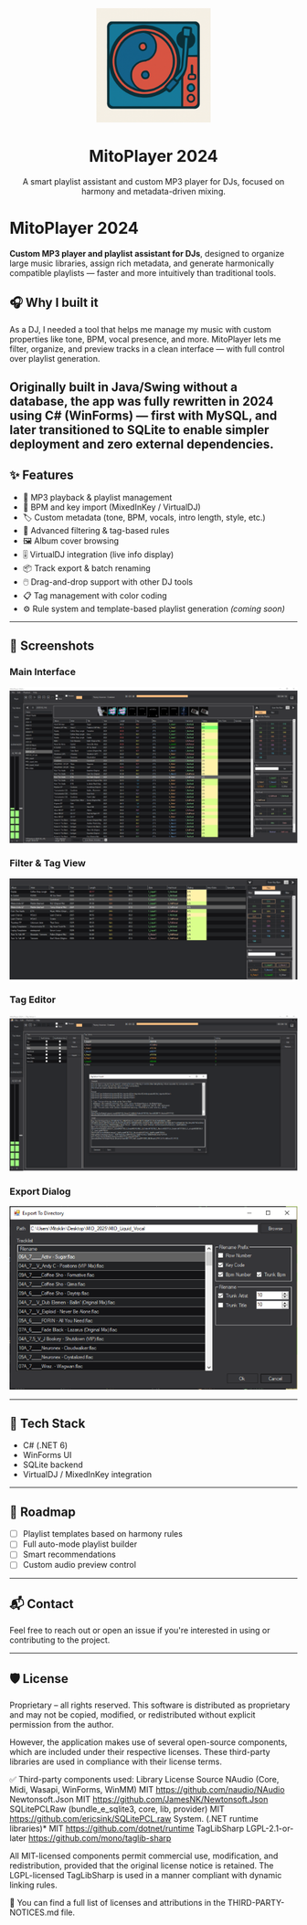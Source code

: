 <p align="center">
  <img src="./assets/mitoplayer.png" width="200" alt="MitoPlayer logo"/>
</p>

<h1 align="center">MitoPlayer 2024</h1>

<p align="center">
  A smart playlist assistant and custom MP3 player for DJs, focused on harmony and metadata-driven mixing.
</p>

# MitoPlayer 2024

**Custom MP3 player and playlist assistant for DJs**, designed to organize large music libraries, assign rich metadata, and generate harmonically compatible playlists — faster and more intuitively than traditional tools.

## 🎧 Why I built it

As a DJ, I needed a tool that helps me manage my music with custom properties like tone, BPM, vocal presence, and more. MitoPlayer lets me filter, organize, and preview tracks in a clean interface — with full control over playlist generation.

Originally built in Java/Swing without a database, the app was fully rewritten in 2024 using C# (WinForms) — first with MySQL, and later transitioned to SQLite to enable simpler deployment and zero external dependencies.
---

## ✨ Features

- 🎵 MP3 playback & playlist management  
- 🔑 BPM and key import (MixedInKey / VirtualDJ)  
- 🏷️ Custom metadata (tone, BPM, vocals, intro length, style, etc.)  
- 🧠 Advanced filtering & tag-based rules  
- 🖼️ Album cover browsing  
- 🎚️ VirtualDJ integration (live info display)  
- 📦 Track export & batch renaming  
- 🖱️ Drag-and-drop support with other DJ tools  
- 📋 Tag management with color coding  
- ⚙️ Rule system and template-based playlist generation *(coming soon)*  

---

## 📸 Screenshots

### Main Interface
![Main UI](./assets/main_ui.png)

### Filter & Tag View
![Filter View](./assets/filter_view.png)

### Tag Editor
![Tag Editor](./assets/tag_editor.png)

### Export Dialog
![Export](./assets/export_dialog.png)

---

## 🔧 Tech Stack

- C# (.NET 6)
- WinForms UI
- SQLite backend
- VirtualDJ / MixedInKey integration

---

## 🚧 Roadmap

- [ ] Playlist templates based on harmony rules  
- [ ] Full auto-mode playlist builder  
- [ ] Smart recommendations  
- [ ] Custom audio preview control  

---

## 📬 Contact

Feel free to reach out or open an issue if you're interested in using or contributing to the project.

---

## 🛡️ License

Proprietary – all rights reserved.
This software is distributed as proprietary and may not be copied, modified, or redistributed without explicit permission from the author.

However, the application makes use of several open-source components, which are included under their respective licenses. These third-party libraries are used in compliance with their license terms.

✅ Third-party components used:
Library	License	Source
NAudio (Core, Midi, Wasapi, WinForms, WinMM)	MIT	https://github.com/naudio/NAudio
Newtonsoft.Json	MIT	https://github.com/JamesNK/Newtonsoft.Json
SQLitePCLRaw (bundle_e_sqlite3, core, lib, provider)	MIT	https://github.com/ericsink/SQLitePCL.raw
System. (.NET runtime libraries)*	MIT	https://github.com/dotnet/runtime
TagLibSharp	LGPL-2.1-or-later	https://github.com/mono/taglib-sharp

All MIT-licensed components permit commercial use, modification, and redistribution, provided that the original license notice is retained.
The LGPL-licensed TagLibSharp is used in a manner compliant with dynamic linking rules.

📄 You can find a full list of licenses and attributions in the THIRD-PARTY-NOTICES.md file.
